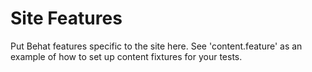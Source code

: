 # Site Features

Put Behat features specific to the site here. See 'content.feature' as an example of how to set up content fixtures for your tests.
